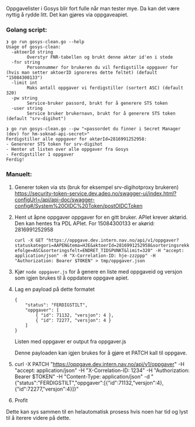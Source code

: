 
Oppgavelister i Gosys blir fort fulle når man tester mye. 
Da kan det være nyttig å rydde litt. Det kan gjøres via oppgaveapiet.


### Golang script:

```shell
❯ go run gosys-clean.go --help
Usage of gosys-clean:
  -aktoerId string
    	Overstyr FNR-tabellen og brukt denne aktør id'en i stede
  -fnr string
    	Personnummer for brukeren du vil ferdigstille oppgaver for (hvis man setter aktoerID ignoreres dette feltet) (default "15084300133")
  -limit int
    	Maks antall oppgaver vi ferdigstiller (sortert ASC) (default 320)
  -pw string
    	Service-bruker passord, brukt for å generere STS token
  -user string
    	Service bruker brukernavn, brukt for å generere STS token (default "srv-digihot")
```

```shell
❯ go run gosys-clean.go --pw "<passordet du finner i Secret Manager (dev) for hm-soknad-api-secret>"
Ferdigstiller alle oppgaver for aktørId=2816991252958:
- Genererer STS token for srv-digihot
- Henter ut listen over alle oppgaver fra Gosys
- Ferdigstiller 1 oppgaver
Ferdig!
```

### Manuelt:

1. Generer token via sts (bruk for eksempel srv-digihotproxy brukeren)
    https://security-token-service.dev.adeo.no/swagger-ui/index.html?configUrl=/api/api-doc/swagger-config#/System%20OIDC%20Token/postOIDCToken
2. Hent ut åpne oppgaver oppgaver for en gitt bruker. APIet krever aktørid. Den kan hentes fra PDL APIet. 
    For 15084300133 er akørid: 2816991252958

    `curl -X GET "https://oppgave.dev.intern.nav.no/api/v1/oppgaver?statuskategori=AAPEN&tema=HJE&aktoerId=2816991252958&sorteringsrekkefolge=ASC&sorteringsfelt=ENDRET_TIDSPUNKT&limit=320" -H "accept: application/json" -H "X-Correlation-ID: hje-zzzppp" -H "Authorization: Bearer $TOKEN" > tmp/oppgaver.json`

3. Kjør `node oppgaver.js` for å genere en liste med oppgaveid og versjon som igjen brukes til å oppdatere oppgave apiet. 
4. Lag en payload på dette formatet 

    ```
    {
        "status": "FERDIGSTILT",
        "oppgaver": [
            { "id": 71132, "versjon": 4 },
            { "id": 72277, "versjon": 4 }
        ]
    }
    ```

    Listen med oppgaver er output fra oppgaver.js

    Denne payloaden kan igjen brukes for å gjøre et PATCH kall til oppgave. 

5. curl -X PATCH "https://oppgave.dev.intern.nav.no/api/v1/oppgaver" -H  "accept: application/json" -H  "X-Correlation-ID: 1234" -H  "Authorization: Bearer $TOKEN" -H  "Content-Type: application/json" -d "{\"status\":\"FERDIGSTILT\",\"oppgaver\":[{\"id\":71132,\"versjon\":4},{\"id\":72277,\"versjon\":4}]}"

6. Profit

Dette kan sys sammen til en helautomatisk prosess hvis noen har tid og lyst til å iterere videre på dette. 





